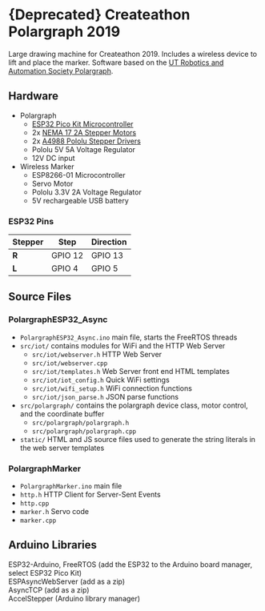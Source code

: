 # {Deprecated} Createathon Polargraph 2019
Large drawing machine for Createathon 2019. Includes a wireless device to lift and place the marker. Software based on the [UT Robotics and Automation Society Polargraph](https://github.com/ut-ras/Demobots-Polargraph-IOT/tree/master/PolargraphESP32). </br>


## Hardware
  * Polargraph
      * [ESP32 Pico Kit Microcontroller](https://www.mouser.com/ProductDetail/Espressif-Systems/ESP32-PICO-KIT?qs=MLItCLRbWsyoLrlknFRqcQ%3D%3D)
      * 2x [NEMA 17 2A Stepper Motors](https://www.amazon.com/Stepper-Bipolar-4-lead-Connector-Printer/dp/B00PNEQKC0/ref=sr_1_4?ie=UTF8&qid=1517537888&sr=8-4&keywords=nema+17+stepper+motor&refinements=p_72%3A2661618011)
      * 2x [A4988 Pololu Stepper Drivers](https://www.pololu.com/product/1182)
      * Pololu 5V 5A Voltage Regulator
      * 12V DC input
  * Wireless Marker
      * ESP8266-01 Microcontroller
      * Servo Motor
      * Pololu 3.3V 2A Voltage Regulator
      * 5V rechargeable USB battery

### ESP32 Pins
Stepper | Step | Direction
--- | --- | ---
**R** | GPIO 12 |GPIO 13
**L** | GPIO 4 | GPIO 5


## Source Files

### PolargraphESP32_Async
  * `PolargraphESP32_Async.ino` main file, starts the FreeRTOS threads
  * `src/iot/` contains modules for WiFi and the HTTP Web Server
      * `src/iot/webserver.h` HTTP Web Server
      * `src/iot/webserver.cpp`
      * `src/iot/templates.h` Web Server front end HTML templates
      * `src/iot/iot_config.h` Quick WiFi settings
      * `src/iot/wifi_setup.h` WiFi connection functions
      * `src/iot/json_parse.h` JSON parse functions
  * `src/polargraph/` contains the polargraph device class, motor control, and the coordinate buffer
      * `src/polargraph/polargraph.h`
      * `src/polargraph/polargraph.cpp`
  * `static/` HTML and JS source files used to generate the string literals in the web server templates

### PolargraphMarker
  * `PolargraphMarker.ino` main file
  * `http.h` HTTP Client for Server-Sent Events
  * `http.cpp`
  * `marker.h` Servo code
  * `marker.cpp`

## Arduino Libraries
ESP32-Arduino, FreeRTOS (add the ESP32 to the Arduino board manager, select ESP32 Pico Kit) </br>
ESPAsyncWebServer (add as a zip)</br>
AsyncTCP (add as a zip)</br>
AccelStepper (Arduino library manager)</br>
